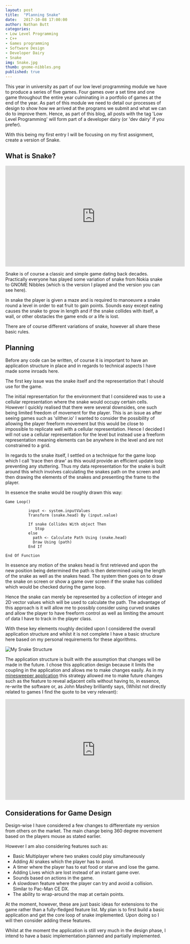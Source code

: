 ```yaml
---
layout: post
title:  "Planning Snake"
date:   2017-10-08 17:00:00
author: Nathan Butt
categories:
- Low Level Programming
- C++
- Games programming
- Software Design
- Developer Dairy
- Snake
img: Snake.jpg
thumb: gnome-nibbles.png
published: true
---
```


This year in university as part of our low level programming module we have to produce a series of five games. Four games over a set time and one game throughout the entire year culminating in a portfolio of games at the end of the year. As part of this module we need to detail our processes of design to show how we arrived at the programs we submit and what we can do to improve them.
Hence, as part of this blog, all posts with the tag 'Low Level Programming' will form part of a developer dairy (or 'dev dairy' if you prefer).

With this being my first entry I will be focusing on my first assignment, create a version of Snake.

<!--more-->

## What is Snake?

<iframe width="560" height="315" src="https://www.youtube.com/embed/e4PHPPyFzm0?rel=0" frameborder="0" allowfullscreen style="float:middle"></iframe>

Snake is of course a classic and simple game dating back decades. Practically everyone has played some variation of snake from Nokia snake to GNOME Nibbles (which is the version I played and the version you can see here).

In snake the player is given a maze and is required to manoeuvre a snake round a level in order to eat fruit to gain points. Sounds easy except eating causes the snake to grow in length and if the snake collides with itself, a wall, or other obstacles the game ends or a life is lost.

There are of course different variations of snake, however all share these basic rules.

## Planning

Before any code can be written, of course it is important to have an application structure in place and in regards to technical aspects I have made some inroads here.

The first key issue was the snake itself and the representation that I should use for the game.

The initial representation for the environment that I considered was to use a cellular representation where the snake would occupy certain cells. However I quickly realised that there were several downsides, one such being limited freedom of movement for the player. This is an issue as after seeing games such as 'slither.io' I wanted to consider the possibility of allowing the player freeform movement but this would be close to impossible to replicate well with a cellular representation. Hence I decided I will not use a cellular representation for the level but instead use a freeform representation meaning elements can be anywhere in the level and are not constrained to a grid.  

In regards to the snake itself, I settled on a technique for the game loop which I call 'trace then draw' as this would provide an efficient update loop preventing any stuttering. Thus my data representation for the snake is built around this which involves calculating the snakes path on the screen and then drawing the elements of the snakes and presenting the frame to the player.

In essence the snake would be roughly drawn this way:

```
Game Loop()

          input <- system.inputValues
          Transform (snake.head) By (input.value)

          If snake Collides With object Then
             Stop
          else
            path <- Calculate Path Using (snake.head)
            Draw Using (path)
          End If

End Of Function
```

In essence any motion of the snakes head is first retrieved and upon the new position being determined the path is then determined using the length of the snake as well as the snakes head. The system then goes on to draw the snake on screen or show a game over screen if the snake has collided which would be checked during the game loop.

Hence the snake can merely be represented by a collection of integer and 2D vector values which will be used to calculate the path. The advantage of this approach is it will allow me to possibly consider using curved snakes and allow the player to have freeform control as well as limiting the amount of data I have to track in the player class.

With these key elements roughly decided upon I considered the overall application structure and whilst it is not complete I have a basic structure here based on my personal requirements for these algorithms.

<img src="https://n86-64.github.io/img/Snake-Basic-Structure.png" alt="My Snake Structure" align="middle" style="float: middle">

<!--![Alt-Text](https://n86-64.github.io/img/Snake-Basic-Structure.png)-->

The application structure is built with the assumption that changes will be made in the future. I chose this application design because it limits the coupling in the application and allows me to make changes easily. As in my [minesweeper application](https://github.com/n86-64/NathansMinesweeper-ESDAssignment2) this strategy allowed me to make future changes such as the feature to reveal adjacent cells without having to, in essence, re-write the software or, as John Mashey brilliantly says, (Whilst not directly related to games I find the quote to be very relevant):

<iframe width="560" height="315" src="https://www.youtube.com/embed/tc4ROCJYbm0?rel=0&amp;start=127&end=181" frameborder="0" allowfullscreen style="float:middle"></iframe>

## Considerations for Game Design

Design-wise I have considered a few changes to differentiate my version from others on the market. The main change being 360 degree movement based on the players mouse as stated earlier.

However I am also considering features such as:
- Basic Multiplayer where two snakes could play simultaneously
- Adding AI snakes which the player has to avoid.
- A timer where the player has to eat food or starve and lose the game.
- Adding Lives which are lost instead of an instant game over.
- Sounds based on actions in the game.
- A slowdown feature where the player can try and avoid a collision. Similar to Pac-Man CE DX.
- The ability to wrap-around the map at certain points.

At the moment, however, these are just basic ideas for extensions to the game rather than a fully-fledged feature list. My plan is to first build a basic application and get the core loop of snake implemented. Upon doing so I will then consider adding these features.

Whilst at the moment the application is still very much in the design phase, I intend to have a basic implementation planned and partially implemented.

<!--TODO - talk about design ideas and what should be done next.-->

